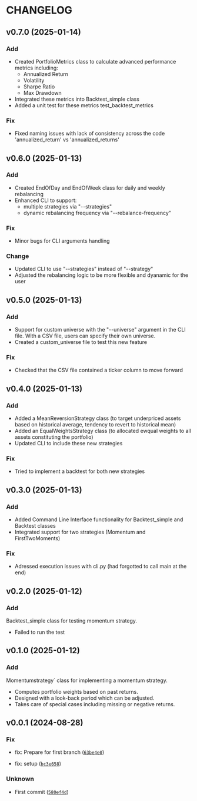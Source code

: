 # CHANGELOG

## v0.7.0 (2025-01-14)

### Add

- Created PortfolioMetrics class to calculate advanced performance metrics including:
    - Annualized Return
    - Volatility
    - Sharpe Ratio
    - Max Drawdown
- Integrated these metrics into Backtest_simple class
- Added a unit test for these metrics test_backtest_metrics

### Fix

- Fixed naming issues with lack of consistency across the code 'annualized_return' vs 'annualized_returns'


## v0.6.0 (2025-01-13)

### Add

- Created EndOfDay and EndOfWeek class for daily and weekly rebalancing
- Enhanced CLI to support:
    - multiple strategies via "--strategies"
    - dynamic rebalancing frequency via "--rebalance-frequency"

### Fix

- Minor bugs for CLI arguments handling

### Change

- Updated CLI to use "--strategies" instead of "--strategy" 
- Adjusted the rebalancing logic to be more flexible and dyanamic for the user

## v0.5.0 (2025-01-13)

### Add

- Support for custom universe with the "--universe" argument in the CLI file. With a CSV file, users can specify their own universe.
- Created a custom_universe file to test this new feature 

### Fix

- Checked that the CSV file contained a ticker column to move forward


## v0.4.0 (2025-01-13)

### Add

- Added a MeanReversionStrategy class (to target underpriced assets based on historical average, tendency to revert to historical mean)
- Added an EqualWeightsStrategy class (to allocated ewqual weights to all assets constituting the portfolio)
- Updated CLI to include these new strategies

### Fix

- Tried to implement a backtest for both new strategies

## v0.3.0 (2025-01-13)

### Add

- Added Command Line Interface functionality for Backtest_simple and Backtest classes
- Integrated support for two strategies (Momentum and FirstTwoMoments)

### Fix

- Adressed execution issues with cli.py (had forgotted to call main at the end)


## v0.2.0 (2025-01-12)

### Add 

Backtest_simple class for testing momentum strategy.
- Failed to run the test


## v0.1.0 (2025-01-12)

### Add

Momentumstrategy` class for implementing a momentum strategy.
- Computes portfolio weights based on past returns.
- Designed with a look-back period which can be adjusted.
- Takes care of special cases including missing or negative returns.


## v0.0.1 (2024-08-28)

### Fix

* fix: Prepare for first branch ([`63be4e0`](https://github.com/jfimbett/pybacktestchain/commit/63be4e072a5a4816a54cfe573d4a119e96f8f872))

* fix: setup ([`bc3e658`](https://github.com/jfimbett/pybacktestchain/commit/bc3e658013653d5d9e9249fde2bfccec4799eba1))

### Unknown

* First commit ([`580ef4d`](https://github.com/jfimbett/pybacktestchain/commit/580ef4d049d1646b8122efe24d57f7567aa89bd8))
